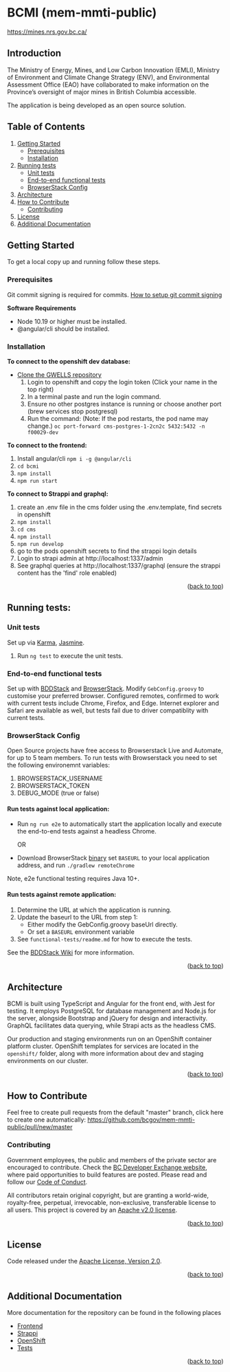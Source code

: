 # BCMI (mem-mmti-public)

https://mines.nrs.gov.bc.ca/

## Introduction

The Ministry of Energy, Mines, and Low Carbon Innovation (EMLI), Ministry of Environment and Climate Change Strategy (ENV), and Environmental Assessment Office (EAO) have collaborated to make information on the Province’s oversight of major mines in British Columbia accessible.

The application is being developed as an open source solution.

## Table of Contents

1. [Getting Started](#getting-started)
   - [Prerequisites](#prerequisites)
   - [Installation](#installation)
1. [Running tests](#running-tests)
   - [Unit tests](#unit-tests)
   - [End-to-end functional tests](#end-to-end-functional-tests)
   - [BrowserStack Config](#browserstack-config)
1. [Architecture](#architecture)
1. [How to Contribute](#how-to-contribute)
   - [Contributing](#contributing)
1. [License](#license)
1. [Additional Documentation](#additional-documentation)

## Getting Started

To get a local copy up and running follow these steps.

### Prerequisites

Git commit signing is required for commits. [How to setup git commit signing](https://sabbour.me/setting-up-signed-git-commits-on-macos/)

**Software Requirements**

- Node 10.19 or higher must be installed.
- @angular/cli should be installed.

### Installation

**To connect to the openshift dev database:**
- [Clone the GWELLS repository](https://help.github.com/en/articles/cloning-a-repository)
  1. Login to openshift and copy the login token (Click your name in the top right)
  2. In a terminal paste and run the login command.
  3. Ensure no other postgres instance is running or choose another port (brew services stop postgresql)
  4. Run the command: (Note: If the pod restarts, the pod name may change.) ```oc port-forward cms-postgres-1-2cn2c 5432:5432 -n f00029-dev```


**To connect to the frontend:**
  1. Install angular/cli ```npm i -g @angular/cli```
  1. ``` cd bcmi ```
  1. ``` npm install ```
  1. ``` npm run start ```


  **To connect to Strappi and graphql:**
  1. create an .env file in the cms folder using the .env.template, find secrets in openshift
  1. ``` npm install ```
  1. ``` cd cms ```
  1. ``` npm install ```
  1. ``` npm run develop ```
  1. go to the pods openshift secrets to find the strappi login details
  1. Login to strapi admin at http://localhost:1337/admin
  1. See graphql queries at http://localhost:1337/graphql (ensure the strappi content has the 'find' role enabled)

<p align="right">(<a href="#readme-top">back to top</a>)</p>

## Running tests:

### Unit tests

Set up via [Karma](https://karma-runner.github.io), [Jasmine](https://jasmine.github.io/).
1. Run `ng test` to execute the unit tests.

### End-to-end functional tests

Set up with [BDDStack](https://github.com/BCDevOps/BDDStack) and [BrowserStack](https://www.browserstack.com/). Modify `GebConfig.groovy` to customise your preferred browser. Configured remotes, confirmed to work with current tests include Chrome, Firefox, and Edge. Internet explorer and Safari are available as well, but tests fail due to driver compatiblity with current tests.

### BrowserStack Config

Open Source projects have free access to Browserstack Live and Automate, for up to 5 team members. To run tests with Browserstack you need to set the following environemnt variables:

1. BROWSERSTACK_USERNAME
1. BROWSERSTACK_TOKEN
1. DEBUG_MODE (true or false)

#### Run tests against local application:

- Run `ng run e2e` to automatically start the application locally and execute the end-to-end tests against a headless Chrome.

    OR

- Download BrowserStack [binary](https://www.browserstack.com/local-testing) set `BASEURL` to your local application address, and run `./gradlew remoteChrome`

Note, e2e functional testing requires Java 10+.

#### Run tests against remote application:

1. Determine the URL at which the application is running.
1. Update the baseurl to the URL from step 1:
    - Either modify the GebConfig.groovy baseUrl directly.
    - Or set a `BASEURL` environment variable
1. See `functional-tests/readme.md` for how to execute the tests.

See the [BDDStack Wiki](https://github.com/BCDevOps/BDDStack/wiki) for more information.

<p align="right">(<a href="#readme-top">back to top</a>)</p>

## Architecture

BCMI is built using TypeScript and Angular for the front end, with Jest for testing. It employs PostgreSQL for database management and Node.js for the server, alongside Bootstrap and jQuery for design and interactivity. GraphQL facilitates data querying, while Strapi acts as the headless CMS.

Our production and staging environments run on an OpenShift container platform cluster. OpenShift templates for services are located in the `openshift/` folder, along with more information about dev and staging environments on our cluster.

<p align="right">(<a href="#readme-top">back to top</a>)</p>

## How to Contribute

Feel free to create pull requests from the default "master" branch, click here to create one automatically: https://github.com/bcgov/mem-mmti-public/pull/new/master

### Contributing

Government employees, the public and members of the private sector are encouraged to contribute. Check the [BC Developer Exchange website](https://bcdevexchange.org/), where paid opportunities to build features are posted. Please read and follow our [Code of Conduct](https://github.com/bcgov/gwells/blob/master/CODE_OF_CONDUCT.md). 

All contributors retain original copyright, but are granting a world-wide, royalty-free, perpetual, irrevocable, non-exclusive, transferable license to all users. This project is covered by an [Apache v2.0 license](https://github.com/bcgov/gwells/blob/master/LICENSE).

<p align="right">(<a href="#readme-top">back to top</a>)</p>

## License

Code released under the [Apache License, Version 2.0](https://github.com/bcgov/gwells/blob/master/LICENSE).

<p align="right">(<a href="#readme-top">back to top</a>)</p>

## Additional Documentation

More documentation for the repository can be found in the following places

- [Frontend](/bcmi/README.md)
- [Strappi](/cms/README.md)
- [OpenShift](/openshift/README.md)
- [Tests](/functional-tests/readme.md)

<p align="right">(<a href="#readme-top">back to top</a>)</p>
